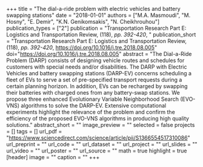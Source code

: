 +++
title = "The dial-a-ride problem with electric vehicles and battery swapping stations"
date = "2018-01-01"
authors = ["M.A. Masmoudi", "M. Hosny", "E. Demir", "K.N. Genikomsakis", "N. Cheikhrouhou"]
publication_types = ["2"]
publication = "Transportation Research Part E: Logistics and Transportation Review, (118), _pp. 392-420_, "
publication_short = "Transportation Research Part E: Logistics and Transportation Review, (118), _pp. 392-420_, https://doi.org/10.1016/j.tre.2018.08.005"
doi="https://doi.org/10.1016/j.tre.2018.08.005"
abstract = "The Dial-a-Ride Problem (DARP) consists of designing vehicle routes and schedules for customers with special needs and/or disabilities. The DARP with Electric Vehicles and battery swapping stations (DARP-EV) concerns scheduling a fleet of EVs to serve a set of pre-specified transport requests during a certain planning horizon. In addition, EVs can be recharged by swapping their batteries with charged ones from any battery-swap stations. We propose three enhanced Evolutionary Variable Neighborhood Search (EVO-VNS) algorithms to solve the DARP-EV. Extensive computational experiments highlight the relevance of the problem and confirm the efficiency of the proposed EVO-VNS algorithms in producing high quality solutions."
abstract_short = ""
image_preview = ""
selected = false
projects = []
tags = []
url_pdf = "https://www.sciencedirect.com/science/article/pii/S1366554517310086"
url_preprint = ""
url_code = ""
url_dataset = ""
url_project = ""
url_slides = ""
url_video = ""
url_poster = ""
url_source = ""
math = true
highlight = true
[header]
image = ""
caption = ""
+++
